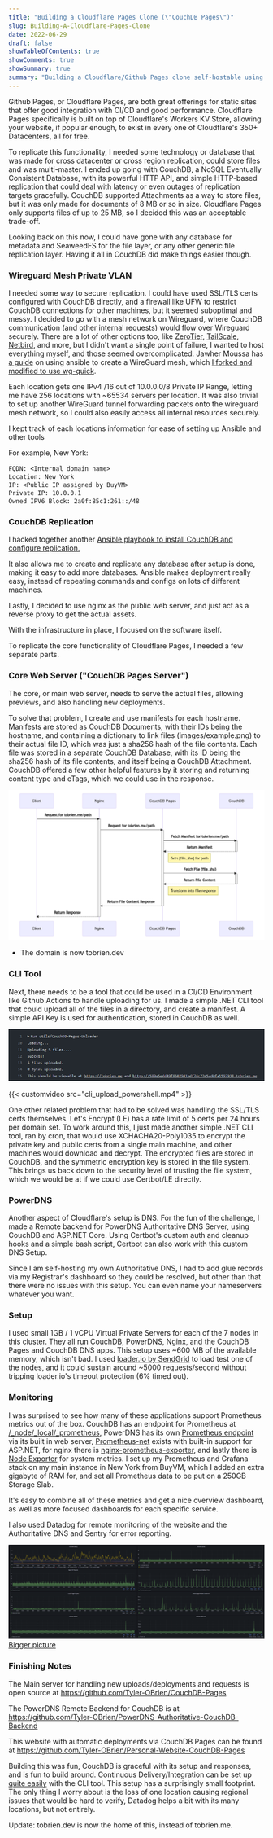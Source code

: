 ```yaml
---
title: "Building a Cloudflare Pages Clone (\"CouchDB Pages\")"
slug: Building-A-Cloudflare-Pages-Clone
date: 2022-06-29
draft: false
showTableOfContents: true
showComments: true
showSummary: true
summary: "Building a Cloudflare/Github Pages clone self-hostable using CouchDB. Including Authoritative DNS, Wireguard Private VLAN, and Prometheus/Grafana Monitoring."
---
```


Github Pages, or Cloudflare Pages, are both great offerings for static sites that offer good integration with CI/CD and good performance. Cloudflare Pages specifically is built on top of Cloudflare's Workers KV Store, allowing your website, if popular enough, to exist in every one of Cloudflare's 350+ Datacenters, all for free.

To replicate this functionality, I needed some technology or database that was made for cross datacenter or cross region replication, could store files and was multi-master. I ended up going with CouchDB, a NoSQL Eventually Consistent Database, with its powerful HTTP API, and simple HTTP-based replication that could deal with latency or even outages of replication targets gracefully. CouchDB supported Attachments as a way to store files, but it was only made for documents of 8 MB or so in size. Cloudflare Pages only supports files of up to 25 MB, so I decided this was an acceptable trade-off.

Looking back on this now, I could have gone with any database for metadata and SeaweedFS for the file layer, or any other generic file replication layer. Having it all in CouchDB did make things easier though.

### Wireguard Mesh Private VLAN

I needed some way to secure replication. I could have used SSL/TLS certs configured with CouchDB directly, and a firewall like UFW to restrict CouchDB connections for other machines, but it seemed suboptimal and messy. I decided to go with a mesh network on Wireguard, where CouchDB communication (and other internal requests) would flow over Wireguard securely. There are a lot of other options too, like [ZeroTier](https://www.zerotier.com/), [TailScale](https://tailscale.com/), [Netbird](https://netbird.io/), and more, but I didn't want a single point of failure, I wanted to host everything myself, and those seemed overcomplicated. Jawher Moussa has [a guide](https://jawher.me/wireguard-ansible-systemd-ubuntu/) on using ansible to create a WireGuard mesh, which [I forked and modified to use wg-quick](https://github.com/Tyler-OBrien/wireguard-mesh-network-ansible).  

Each location gets one IPv4 /16 out of 10.0.0.0/8 Private IP Range, letting me have 256 locations with ~65534 servers per location. It was also trivial to set up another WireGuard tunnel forwarding packets onto the wireguard mesh network, so I could also easily access all internal resources securely.


I kept track of each locations information for ease of setting up Ansible and other tools

For example, New York: 
```
FQDN: <Internal domain name>
Location: New York
IP: <Public IP assigned by BuyVM>
Private IP: 10.0.0.1 
Owned IPV6 Block: 2a0f:85c1:261::/48
```

### CouchDB Replication

I hacked together another [Ansible playbook to install CouchDB and configure replication.](https://github.com/Tyler-OBrien/automatic_couchdb_replication_ansible) 

It also allows me to create and replicate any database after setup is done, making it easy to add more databases. Ansible makes deployment really easy, instead of repeating commands and configs on lots of different machines.

Lastly, I decided to use nginx as the public web server, and just act as a reverse proxy to get the actual assets.

With the infrastructure in place, I focused on the software itself.

To replicate the core functionality of Cloudflare Pages, I needed a few separate parts.

### Core Web Server ("CouchDB Pages Server")

The core, or main web server, needs to serve the actual files, allowing previews, and also handling new deployments.

To solve that problem, I create and use manifests for each hostname. Manifests are stored as CouchDB Documents, with their IDs being the hostname, and containing a dictionary to link files (images/example.png) to their actual file ID, which was just a sha256 hash of the file contents. Each file was stored in a separate CouchDB Database, with its ID being the sha256 hash of its file contents, and itself being a CouchDB Attachment. CouchDB offered a few other helpful features by it storing and returning content type and eTags, which we could use in the response.

![Sequence Diagram of Request](mermaid-diagram-2022-06-28-205108.png)
* The domain is now tobrien.dev


### CLI Tool

Next, there needs to be a tool that could be used in a CI/CD Environment like Github Actions to handle uploading for us. I made a simple .NET CLI tool that could upload all of the files in a directory, and create a manifest. A simple API Key is used for authentication, stored in CouchDB as well.

![Image of CLI](CLI.png)

{{< customvideo src="cli_upload_powershell.mp4" >}}

One other related problem that had to be solved was handling the SSL/TLS certs themselves. Let's Encrypt (LE) has a rate limit of 5 certs per 24 hours per domain set. To work around this, I just made another simple .NET CLI tool, ran by cron, that would use XCHACHA20-Poly1035 to encrypt the private key and public certs from a single main machine, and other machines would download and decrypt. The encrypted files are stored in CouchDB, and the symmetric encryption key is stored in the file system. This brings us back down to the security level of trusting the file system, which we would be at if we could use Certbot/LE directly.



### PowerDNS

Another aspect of Cloudflare's setup is DNS. For the fun of the challenge, I made a Remote backend for PowerDNS Authoritative DNS Server, using CouchDB and ASP.NET Core. Using Certbot's custom auth and cleanup hooks and a simple bash script, Certbot can also work with this custom DNS Setup. 

Since I am self-hosting my own Authoritative DNS, I had to add glue records via my Registrar's dashboard so they could be resolved, but other than that there were no issues with this setup. You can even name your nameservers whatever you want.

### Setup

I used small 1GB / 1 vCPU Virtual Private Servers for each of the 7 nodes in this cluster. They all run CouchDB, PowerDNS, Nginx, and the CouchDB Pages and CouchDB DNS apps. This setup uses ~600 MB of the available memory, which isn't bad. I used [loader.io by SendGrid](https://loader.io/) to load test one of the nodes, and it could sustain around ~5000 requests/second without tripping loader.io's timeout protection (6% timed out).

### Monitoring

I was surprised to see how many of these applications support Prometheus metrics out of the box. CouchDB has an endpoint for Prometheus at [/_node/_local/_prometheus](https://docs.couchdb.org/en/3.2.0/api/server/common.html?highlight=Prometheus#get--_node-node-name-_prometheus), PowerDNS has its own [Prometheus endpoint](https://doc.powerdns.com/recursor/http-api/prometheus.html) via its built in web server, [Prometheus-net](https://github.com/prometheus-net/prometheus-net) exists with built-in support for ASP.NET, for nginx there is [nginx-prometheus-exporter](https://github.com/nginxinc/nginx-prometheus-exporter), and lastly there is [Node Exporter](https://github.com/prometheus/node_exporter) for system metrics. I set up my Prometheus and Grafana stack on my main instance in New York from BuyVM, which I added an extra gigabyte of RAM for, and set all Prometheus data to be put on a 250GB Storage Slab. 

It's easy to combine all of these metrics and get a nice overview dashboard, as well as more focused dashboards for each specific service.

I also used Datadog for remote monitoring of the website and the Authoritative DNS and Sentry for error reporting.

![Overview dashboard](grafana.png)
[Bigger picture](grafana.png)


### Finishing Notes

The Main server for handling new uploads/deployments and requests is open source at https://github.com/Tyler-OBrien/CouchDB-Pages

The PowerDNS Remote Backend for CouchDB is at https://github.com/Tyler-OBrien/PowerDNS-Authoritative-CouchDB-Backend

This website with automatic deployments via CouchDB Pages can be found at https://github.com/Tyler-OBrien/Personal-Website-CouchDB-Pages

Building this was fun, CouchDB is graceful with its setup and responses, and is fun to build around. Continuous Delivery/Integration can be set up [quite easily](https://github.com/Tyler-OBrien/Personal-Website-CouchDB-Pages/blob/master/.github/workflows/couchdb_deploy.yml) with the CLI tool.  This setup has a surprisingly small footprint. The only thing I worry about is the loss of one location causing regional issues that would be hard to verify, Datadog helps a bit with its many locations, but not entirely.

Update: tobrien.dev is now the home of this, instead of tobrien.me.
